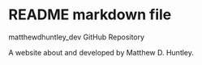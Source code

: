# README markdown file

matthewdhuntley_dev GitHub Repository

A website about and developed by Matthew D. Huntley.